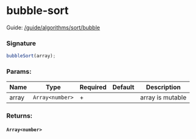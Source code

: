 # bubble-sort

Guide: [/guide/algorithms/sort/bubble](/guide/algorithms/sort/bubble)

### Signature

```ts
bubbleSort(array);
```

### Params:

| Name  | Type            | Required | Default | Description      |
|-------|-----------------|----------|---------|------------------|
| array | `Array<number>` | +        |         | array is mutable |

### Returns:

#### `Array<number>`

<br>

